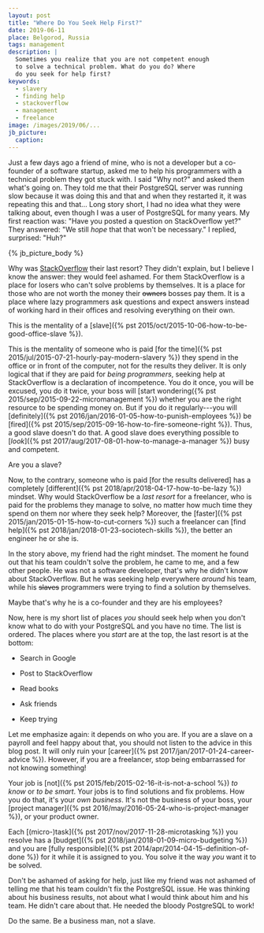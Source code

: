 ```yaml
---
layout: post
title: "Where Do You Seek Help First?"
date: 2019-06-11
place: Belgorod, Russia
tags: management
description: |
  Sometimes you realize that you are not competent enough
  to solve a technical problem. What do you do? Where
  do you seek for help first?
keywords:
  - slavery
  - finding help
  - stackoverflow
  - management
  - freelance
image: /images/2019/06/...
jb_picture:
  caption:
---
```


Just a few days ago a friend of mine, who is not a developer but a
co-founder of a software startup, asked me to help his programmers with
a technical problem they got stuck with. I said "Why not?" and asked
them what's going on. They told me that their PostgreSQL server was running
slow because it was doing this and that and when they restarted it,
it was repeating this and that... Long story short, I had no idea what they were talking about,
even though I was a user of PostgreSQL for many years. My first reaction was:
"Have you posted a question on StackOverflow yet?" They answered:
"We still _hope_ that that won't be necessary." I replied, surprised: "Huh?"

<!--more-->

{% jb_picture_body %}

Why was [StackOverflow](https://stackoverflow.com) their last resort? They didn't explain, but I believe
I know the answer: they would feel ashamed. For them StackOverflow is a place
for losers who can't solve problems by themselves. It is a place
for those who are not worth the money their <del>owners</del> bosses pay
them. It is a place where lazy programmers ask questions and expect answers
instead of working hard in their offices and resolving everything on their own.

This is the mentality of a [slave]({% pst 2015/oct/2015-10-06-how-to-be-good-office-slave %}).

This is the mentality of someone who is paid
[for the time]({% pst 2015/jul/2015-07-21-hourly-pay-modern-slavery %}) they spend in the office
or in front of the computer, not for the results they deliver. It is only logical
that if they are paid for _being programmers_, seeking help at StackOverflow
is a declaration of incompetence. You do it once, you will be excused, you do
it twice, your boss will [start wondering({% pst 2015/sep/2015-09-22-micromanagement %})
whether you are the right resource
to be spending money on. But if you do it regularly---you will
[definitely]({% pst 2016/jan/2016-01-05-how-to-punish-employees %})
be [fired]({% pst 2015/sep/2015-09-16-how-to-fire-someone-right %}).
Thus, a good slave doesn't do that. A good slave does everything
possible to [_look_]({% pst 2017/aug/2017-08-01-how-to-manage-a-manager %})
busy and competent.

Are you a slave?

Now, to the contrary, someone who is paid [for the results delivered]
has a completely
[different]({% pst 2018/apr/2018-04-17-how-to-be-lazy %}) mindset.
Why would StackOverflow be a _last resort_ for a freelancer,
who is paid for the problems they manage to solve, no matter how much time they
spend on them nor where they seek help? Moreover, the
[faster]({% pst 2015/jan/2015-01-15-how-to-cut-corners %}) such a freelancer
can [find help]({% pst 2018/jan/2018-01-23-sociotech-skills %}),
the better an engineer he or she is.

In the story above, my friend had the right mindset. The moment he found
out that his team couldn't solve the problem, he came to me, and a few other
people. He was not a software developer, that's why he didn't know about
StackOverflow. But he was seeking help everywhere _around_ his team, while
his <del>slaves</del> programmers were trying to find a solution by themselves.

Maybe that's why he is a co-founder and they are his employees?

Now, here is my short list of places _you_ should
seek help when you don't know what to do with your PostgreSQL and you have no time.
The list is ordered. The places where you _start_ are at the top,
the last resort is at the bottom:

  * Search in Google

  * Post to StackOverflow

  * Read books

  * Ask friends

  * Keep trying

Let me emphasize again: it depends on who you are. If you are a slave on
a payroll and feel happy about that, you should not listen to the advice in this
blog post. It will only ruin your [career]({% pst 2017/jan/2017-01-24-career-advice %}).
However, if you are a freelancer, stop being embarrassed for not knowing something!

Your job is [not]({% pst 2015/feb/2015-02-16-it-is-not-a-school %})
_to know_ or _to be smart_. Your jobs is to find solutions
and fix problems. How you do that, it's your _own business_. It's not the
business of your boss, your [project manager]({% pst 2016/may/2016-05-24-who-is-project-manager %}),
or your product owner.

Each [(micro-)task]({% pst 2017/nov/2017-11-28-microtasking %})
you resolve has a [budget]({% pst 2018/jan/2018-01-09-micro-budgeting %})
and you are [fully responsible]({% pst 2014/apr/2014-04-15-definition-of-done %}) for
it while it is assigned to you. You solve it the way _you_ want it to be solved.

Don't be ashamed of asking for help, just like my friend was not ashamed
of telling me that his team couldn't fix the PostgreSQL issue. He was thinking
about his business results, not about what I would think about him and his
team. He didn't care about that. He needed the bloody PostgreSQL to work!

Do the same. Be a business man, not a slave.
